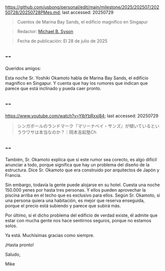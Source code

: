 https://github.com/usbong/personal/edit/main/milestone/2025/202507/20250728/20250728PMes.md; last accessed: 20250729

> Cuentos de Marina Bay Sands, el edificio magnifico en Singapur

> Redactor: [Michael B. Syson](https://www.linkedin.com/in/michaelsyson/)

> Fecha de publicación: El 28 de julio de 2025

## --

Queridos amigos:

Esta noche Sr. Yoshiki Okamoto habla de Marina Bay Sands, el edificio magnifico en Singapur. Y cuenta que hay los rumores que indican que parece que está inclinado y pueda caer pronto. 

## --

https://www.youtube.com/watch?v=YlbYbRxxj84; last accessed: 20250729

> シンガポールのランドマーク『マリーナベイ・サンズ』が傾いているというウワサは本当なのか？｜岡本吉起塾Ch

## --

También, Sr. Okamoto explica que si este rumor sea corecto, es algo difícil anunciar a todo, porque significa que hay un problema del diseño de la estructura. Dice Sr. Okamoto que era construido por arquitectos de Japón y Francia.

Sin embargo, todavía la gente puede alojarse en su hotel. Cuesta una noche 150.000 yenes por hasta tres personas. Y ellos pueden aprovechar la piscina arriba en el techo que es exclusivo para ellos. Según Sr. Okamoto, si una persona quiera una habitación, es mejor que reserva enseguida, porque el precio está subiendo y parece que subirá más.

Por último, si el dicho problema del edificio de verdad existe, él admite que estar con mucha gente nos hace sentirnos seguros, porque no estamos solos.

Ya está. Muchísimas gracias como siempre.

¡Hasta pronto!

Saludo,

Mike
